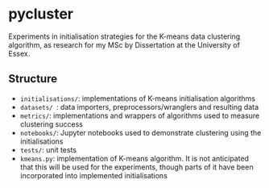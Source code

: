 # pycluster

Experiments in initialisation strategies for the K-means data clustering algorithm, as research for my MSc by Dissertation at the University of Essex.

## Structure

 - `initialisations/`: implementations of K-means initialisation algorithms
 - `datasets/ `: data importers, preprocessors/wranglers and resulting data
 - `metrics/`: implementations and wrappers of algorithms used to measure clustering success
 - `notebooks/`: Jupyter notebooks used to demonstrate clustering using the initialisations
 - `tests/`: unit tests
 - `kmeans.py`: implementation of K-means algorithm. It is not anticipated that this will be used for the experiments, though parts of it have been incorporated into implemented initialisations 
